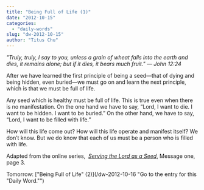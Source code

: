 ```yaml
---
title: "Being Full of Life (1)"
date: "2012-10-15"
categories: 
  - "daily-words"
slug: "dw-2012-10-15"
author: "Titus Chu"
---
```


_"_Truly, truly, I say to you, unless a grain of wheat falls into the earth and dies, it remains alone; but if it dies, it bears much fruit."_ — John 12:24_

After we have learned the first principle of being a seed—that of dying and being hidden, even buried—we must go on and learn the next principle, which is that we must be full of life.

Any seed which is healthy must be full of life. This is true even when there is no manifestation. On the one hand we have to say, “Lord, I want to die. I want to be hidden. I want to be buried.” On the other hand, we have to say, “Lord, I want to be filled with life.”

How will this life come out? How will this life operate and manifest itself? We don’t know. But we do know that each of us must be a person who is filled with life.

Adapted from the online series,  _[Serving the Lord as a Seed](/articles-serving-0007 "Go to the listing for this series of articles.")_, Message one, page 3.

Tomorrow: ["Being Full of Life" (2)](/dw-2012-10-16 "Go to the entry for this "Daily Word."")

